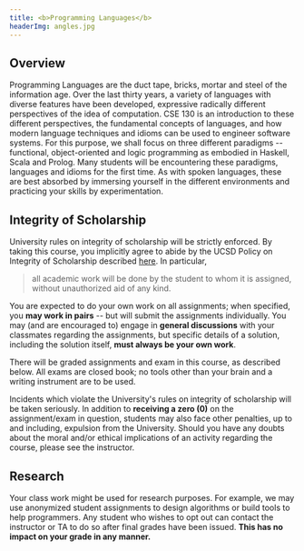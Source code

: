 ```yaml
---
title: <b>Programming Languages</b>
headerImg: angles.jpg
---
```


## Overview

Programming Languages are the duct tape, bricks, mortar
and steel of the information age. Over the last thirty
years, a variety of languages with diverse features have
been developed, expressive radically different perspectives
of the idea of computation. CSE 130 is an introduction to
these different perspectives, the fundamental concepts of
languages, and how modern language techniques and idioms
can be used to engineer software systems. For this purpose,
we shall focus on three different paradigms -- functional,
object-oriented and logic programming as embodied in Haskell,
Scala and Prolog. Many students will be encountering these
paradigms, languages and idioms for the first time. As with
spoken languages, these are best absorbed by immersing yourself
in the different environments and practicing your skills by
experimentation.

## Integrity of Scholarship

University rules on integrity of scholarship will be strictly enforced. By
taking this course, you implicitly agree to abide by the UCSD Policy on
Integrity of Scholarship described [here](http://www-senate.ucsd.edu/manual/Appendices/app2.htm).
In particular,

> all academic work will be done by the student to whom it is assigned,
> without unauthorized aid of any kind.

You are expected to do your own work on all assignments; when
specified, you **may work in pairs** -- but will submit the
assignments individually. You may (and are encouraged to)
engage in **general discussions** with your classmates
regarding the assignments, but specific details of a
solution, including the solution itself,
**must always be your own work**.

There will be graded assignments and exam in this course,
as described below. All exams are closed book; no tools
other than your brain and a writing instrument are to be used.

Incidents which violate the University's rules on integrity of scholarship
will be taken seriously.  In addition to **receiving a zero (0)** on the
assignment/exam in question, students may also face other penalties,
up to and including, expulsion from the University.  Should you have
any doubts about the moral and/or ethical implications of an activity
regarding the course, please see the instructor.

## Research

Your class work might be used for research purposes. For example, we may
use anonymized student assignments to design algorithms or build tools to
help programmers. Any student who wishes to opt out can contact the
instructor or TA to do so after final grades have been issued.
**This has no impact on your grade in any manner.**

